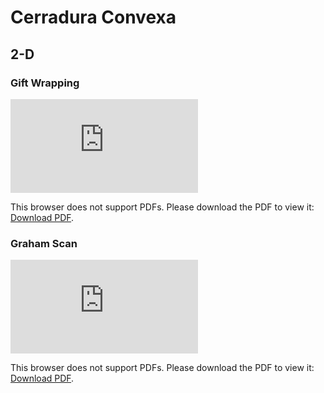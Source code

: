 # Cerradura Convexa

## 2-D

### Gift Wrapping
<object data="https://github.com/rolandopalermo/convex-hull-algorithms/blob/master/doc/2d/gift_wrapping/gift_wrapping.pdf" type="application/pdf" width="700px" height="700px">
    <embed src="https://github.com/rolandopalermo/convex-hull-algorithms/blob/master/doc/2d/gift_wrapping/gift_wrapping.pdf">
        <p>This browser does not support PDFs. Please download the PDF to view it: <a href="https://github.com/rolandopalermo/convex-hull-algorithms/blob/master/doc/2d/gift_wrapping/gift_wrapping.pdf">Download PDF</a>.</p>
    </embed>
</object>

### Graham Scan
<object data="https://github.com/rolandopalermo/convex-hull-algorithms/blob/master/doc/2d/graham_scan/graham_scan.pdf" type="application/pdf" width="700px" height="700px">
    <embed src="https://github.com/rolandopalermo/convex-hull-algorithms/blob/master/doc/2d/graham_scan/graham_scan.pdf">
        <p>This browser does not support PDFs. Please download the PDF to view it: <a href="https://github.com/rolandopalermo/convex-hull-algorithms/blob/master/doc/2d/graham_scan/graham_scan.pdf">Download PDF</a>.</p>
    </embed>
</object>